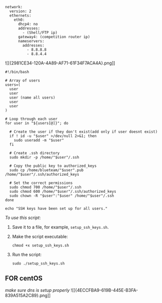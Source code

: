 ```
network:
  version: 2
  ethernets:
    eth0:
      dhcp4: no
      addresses:
        - (Shell/FTP ip)
      gateway4: (competition router ip)
      nameservers:
        addresses:
          - 8.8.8.8
          - 8.8.4.4
```
![[{2981CE34-120A-4A89-AF71-61F34F7ACA4A}.png]]

```
#!/bin/bash

# Array of users
users=(
  user
  user
  user (name all users)
  user
  user
)

# Loop through each user
for user in "${users[@]}"; do

  # Create the user if they don't exist(add only if user doesnt exist)
  if ! id -u "$user" >/dev/null 2>&1; then
    sudo useradd -m "$user"
  fi

  # Create .ssh directory
  sudo mkdir -p /home/"$user"/.ssh

  # Copy the public key to authorized_keys
  sudo cp /home/blueteam/"$user".pub /home/"$user"/.ssh/authorized_keys

  # Set the correct permissions
  sudo chmod 700 /home/"$user"/.ssh
  sudo chmod 600 /home/"$user"/.ssh/authorized_keys
  sudo chown -R "$user":"$user" /home/"$user"/.ssh
done

echo "SSH keys have been set up for all users."
```

*To use this script*:

1. Save it to a file, for example, `setup_ssh_keys.sh`.
2. Make the script executable:
    
    ```
    chmod +x setup_ssh_keys.sh
    ```
    
3. Run the script:
    
    ```
    sudo ./setup_ssh_keys.sh
    ```


## FOR centOS
*make sure dns is setup properly*
![[{4ECCFBA9-619B-445E-B3FA-839A515A2C89}.png]]